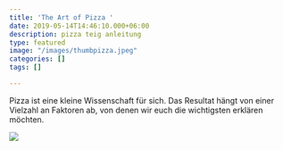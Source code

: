 ```yaml
---
title: 'The Art of Pizza '
date: 2019-05-14T14:46:10.000+06:00
description: pizza teig anleitung
type: featured
image: "/images/thumbpizza.jpeg"
categories: []
tags: []

---
```

Pizza ist eine kleine Wissenschaft für sich. Das Resultat hängt von einer Vielzahl an Faktoren ab, von denen wir euch die wichtigsten erklären möchten.

![](/images/oven.gif)